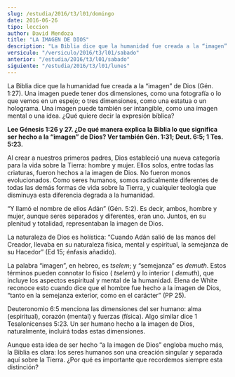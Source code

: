 ```yaml
---
slug: /estudia/2016/t3/l01/domingo
date: 2016-06-26
tipo: leccion
author: David Mendoza
title: "LA IMAGEN DE DIOS"
description: "La Biblia dice que la humanidad fue creada a la “imagen” de Dios (Gén. 1:27).  Una imagen puede tener dos dimensiones, como una fotografía o lo que vemos en  un espejo; o tres dimensiones, como una estatua o un holograma. Una imagen  puede también ser intangible, como una i..."
versiculo: "/versiculo/2016/t3/l01/sabado"
anterior: "/estudia/2016/t3/l01/sabado"
siguiente: "/estudia/2016/t3/l01/lunes"
---
```


La Biblia dice que la humanidad fue creada a la “imagen” de Dios (Gén. 1:27). Una imagen puede tener dos dimensiones, como una fotografía o lo que vemos en un espejo; o tres dimensiones, como una estatua o un holograma. Una imagen puede también ser intangible, como una imagen mental o una idea. ¿Qué quiere decir la expresión bíblica?

**Lee Génesis 1:26 y 27. ¿De qué manera explica la Biblia lo que significa ser hecho a la “imagen” de Dios? Ver también Gén. 1:31; Deut. 6:5; 1 Tes. 5:23.**

Al crear a nuestros primeros padres, Dios estableció una nueva categoría para la vida sobre la Tierra: hombre y mujer. Ellos solos, entre todas las criaturas, fueron hechos a la imagen de Dios. No fueron monos evolucionados. Como seres humanos, somos radicalmente diferentes de todas las demás formas de vida sobre la Tierra, y cualquier teología que disminuya esta diferencia degrada a la humanidad.

“Y llamó el nombre de ellos Adán” (Gén. 5:2). Es decir, ambos, hombre y mujer, aunque seres separados y diferentes, eran uno. Juntos, en su plenitud y totalidad, representaban la imagen de Dios.

La naturaleza de Dios es holística: “Cuando Adán salió de las manos del Creador, llevaba en su naturaleza física, mental y espiritual, la semejanza de su Hacedor” (Ed 15; énfasis añadido).

La palabra “imagen”, en hebreo, es _tselem_; y “semejanza” es _demuth_. Estos términos pueden connotar lo físico ( _tselem_) y lo interior ( _demuth_), que incluye los aspectos espiritual y mental de la humanidad. Elena de White reconoce esto cuando dice que el hombre fue hecho a la imagen de Dios, “tanto en la semejanza exterior, como en el carácter” (PP 25).

Deuteronomio 6:5 menciona las dimensiones del ser humano: alma (espiritual), corazón (mental) y fuerzas (física). Algo similar dice 1 Tesalonicenses 5:23. Un ser humano hecho a la imagen de Dios, naturalmente, incluirá todas estas dimensiones.

Aunque esta idea de ser hecho “a la imagen de Dios” engloba mucho más, la Biblia es clara: los seres humanos son una creación singular y separada aquí sobre la Tierra. ¿Por qué es importante que recordemos siempre esta distinción?
